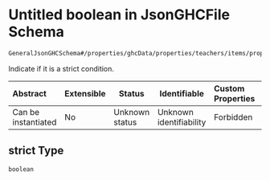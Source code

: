 # Untitled boolean in JsonGHCFile Schema

```txt
GeneralJsonGHCSchema#/properties/ghcData/properties/teachers/items/properties/settings/items/properties/maxContinuousTeaching/properties/strict
```

Indicate if it is a strict condition.


| Abstract            | Extensible | Status         | Identifiable            | Custom Properties | Additional Properties | Access Restrictions | Defined In                                                         |
| :------------------ | ---------- | -------------- | ----------------------- | :---------------- | --------------------- | ------------------- | ------------------------------------------------------------------ |
| Can be instantiated | No         | Unknown status | Unknown identifiability | Forbidden         | Allowed               | none                | [ghc.schema.json\*](../out/ghc.schema.json "open original schema") |

## strict Type

`boolean`
